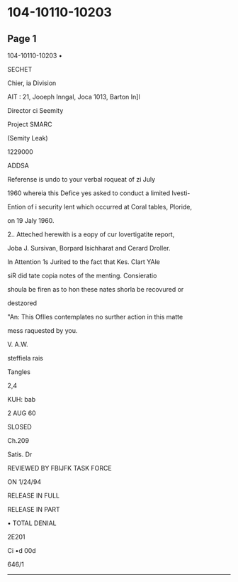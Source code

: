 # 104-10110-10203

## Page 1

104-10110-10203 •

SECHET

Chier, ia Division

AIT : 21, Jooeph Inngal, Joca 1013, Barton In]l

Director ci Seemity

Project SMARC

(Semity Leak)

1229000

ADDSA

Referense is undo to your verbal roqueat of zi July

1960 whereia this Defice yes asked to conduct a limited Ivesti-

Ention of i security lent which occurred at Coral tables, Ploride,

on 19 Jaly 1960.

2.. Atteched herewith is a eopy of cur lovertigatite report,

Joba J. Sursivan, Borpard Isichharat and Cerard Droller.

In Attention 1s Jurited to the fact that Kes. Clart YAle

siR did tate copia notes of the menting. Consieratio

shoula be firen as to hon these nates shorla be recovured or

destzored

"An: This OfIles contemplates no surther action in this matte

mess raquested by you.

V. A.W.

steffiela rais

Tangles

2,4

KUH: bab

2 AUG 60

SLOSED

Ch.209

Satis. Dr

REVIEWED BY FBIJFK TASK FORCE

ON 1/24/94

RELEASE IN FULL

RELEASE IN PART

• TOTAL DENIAL

2E201

Ci •d 00d

646/1

---

